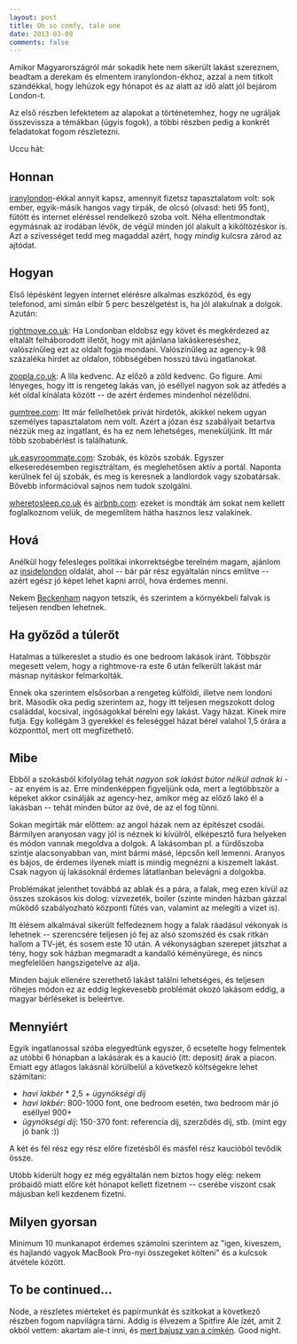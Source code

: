 ```yaml
---
layout: post
title: Oh so comfy, tale one
date: 2013-03-09
comments: false
---
```


<p>Amikor Magyarországról már sokadik hete nem sikerült lakást szereznem, beadtam a derekam és elmentem iranylondon-ékhoz, azzal a nem titkolt szándékkal, hogy lehúzok egy hónapot és az alatt az idő alatt jól bejárom London-t.</p>
<p>Az első részben lefektetem az alapokat a történetemhez, hogy ne ugráljak összevissza a témákban (úgyis fogok), a többi részben pedig a konkrét feladatokat fogom részletezni.</p>
<p>Uccu hát:</p>

<h2>Honnan</h2>
<p><a target="_blank" href="http://iranylondon.hu/">iranylondon</a>-ékkal annyit kapsz, amennyit fizetsz tapasztalatom volt: sok ember, egyik-másik hangos vagy tirpák, de olcsó (olvasd: heti 95 font), fűtött és internet eléréssel rendelkező szoba volt. Néha ellentmondtak egymásnak az irodában lévők, de végül minden jól alakult a kiköltözéskor is. Azt a szívességet tedd meg magaddal azért, hogy <em>mindig</em> kulcsra zárod az ajtódat.</p>

<h2>Hogyan</h2>
<p>Első lépésként legyen internet elérésre alkalmas eszközöd, és egy telefonod, ami simán elbír 5 perc beszélgetést is, ha jól alakulnak a dolgok. Azután:</p>
<p><a target="_blank" href="http://rightmove.co.uk">rightmove.co.uk</a>: Ha Londonban eldobsz egy követ és megkérdezed az eltalált felháborodott illetőt, hogy mit ajánlana lakáskereséshez, valószínűleg ezt az oldalt fogja mondani. Valószínűleg az agency-k 98 százaléka hirdet az oldalon, többségében hosszú távú ingatlanokat.</p>
<p><a target="_blank" href="http://zoopla.co.uk">zoopla.co.uk</a>: A lila kedvenc. Az előző a zöld kedvenc. Go figure. Ami lényeges, hogy itt is rengeteg lakás van, jó eséllyel nagyon sok az átfedés a két oldal kínálata között -- de azért érdemes mindenhol nézelődni.</p>
<p><a target="_blank" href="http://www.gumtree.com/flats-and-houses-for-rent-offered/london">gumtree.com</a>: Itt már fellelhetőek privát hirdetők, akikkel nekem ugyan személyes tapasztalatom nem volt. Azért a józan ész szabályait betartva nézzük meg az ingatlant, és ha ez nem lehetséges, meneküljünk. Itt már több szobabérlést is találhatunk.</p>
<p><a target="_blank" href="http://uk.easyroommate.com/">uk.easyroommate.com</a>: Szobák, és közös szobák. Egyszer elkeseredésemben regisztráltam, és meglehetősen aktív a portál. Naponta kerülnek fel új szobák, és meg is keresnek a landlordok vagy szobatársak. Bővebb információval sajnos nem tudok szolgálni.</p>
<p><a target="_blank" href="http://www.wheretosleep.co.uk/">wheretosleep.co.uk</a> és <a target="_blank" href="https://www.airbnb.co.uk/">airbnb.com</a>: ezeket is mondták ám sokat nem kellett foglalkoznom velük, de megemlítem hátha hasznos lesz valakinek.</p>

<h2>Hová</h2>
<p>Anélkül hogy felesleges politikai inkorrektségbe terelném magam, ajánlom az <a target="_blank" href="http://www.insidelondon.co/where-to-live-in-london">insidelondon</a>
 oldalát, ahol -- bár pár rész egyáltalán nincs említve -- azért egész jó képet lehet kapni arról, hova érdemes menni.</p>
 <p>Nekem <a target="_blank" href="http://en.wikipedia.org/wiki/Beckenham">Beckenham</a>
 nagyon tetszik, és szerintem a környékbeli falvak is teljesen rendben lehetnek.</p>

<h2>Ha győződ a túlerőt</h2>
<p>Hatalmas a túlkereslet a studio és one bedroom lakások iránt. Többször megesett velem, hogy a rightmove-ra este 6 után felkerült lakást már másnap nyitáskor felmarkolták.</p>
 <p>Ennek oka szerintem elsősorban a rengeteg külföldi, illetve nem londoni brit. Második oka pedig szerintem az, hogy itt teljesen megszokott dolog családdal, kocsival, ingóságokkal bérelni egy lakást. Vagy házat. Kinek mire futja. Egy kollégám 3 gyerekkel és feleséggel házat bérel valahol 1,5 órára a központtól, mert ott megfizethető.</p>

<h2>Mibe</h2>
<p>Ebből a szokásból kifolyólag tehát <em>nagyon sok lakást bútor nélkül adnak ki</em>
 -- az enyém is az. Erre mindenképpen figyeljünk oda, mert a legtöbbször a képeket akkor csinálják az agency-hez, amikor még az előző lakó él a lakásban -- tehát minden bútor az övé, de az el fog tűnni.</p>
 <p>Sokan megírták már előttem: az angol házak nem az építészet csodái. Bármilyen aranyosan vagy jól is néznek ki kívülről, elképesztő fura helyeken és módon vannak megoldva a dolgok. A lakásomban pl. a fürdőszoba szintje alacsonyabban van, mint bármi másé, lépcsőn kell lemenni. Aranyos és bájos, de érdemes ilyenek miatt is mindig megnézni a kiszemelt lakást. Csak nagyon új lakásoknál érdemes látatlanban belevágni a dolgokba.</p>
 <p>Problémákat jelenthet továbbá az ablak és a pára, a falak, meg ezen kívül az összes szokásos kis dolog: vízvezeték, boiler (szinte minden házban gázzal működő szabályozható központi fűtés van, valamint az melegíti a vizet is).</p>
 <p>Itt élésem alkalmával sikerült felfedeznem hogy a falak ráadásul vékonyak is lehetnek -- szerencsére teljesen jó fej az alsó szomszéd és csak ritkán hallom a TV-jét, és sosem este 10 után. A vékonyságban szerepet játszhat a tény, hogy sok házban megmaradt a kandalló kéményürege, és nincs megfelelően hangszigetelve az alja.</p>
 <p>Minden bajuk ellenére szerethető lakást találni lehetséges, és teljesen röhejes módon ez az eddig legkevesebb problémát okozó lakásom eddig, a magyar bérléseket is beleértve.</p>

<h2>Mennyiért</h2>
Egyik ingatlanossal szóba elegyedtünk egyszer, ő ecsetelte hogy felmentek az utóbbi 6 hónapban a lakásárak és a kaució (itt: deposit) árak a piacon. Emiatt egy átlagos lakásnál körülbelül a következő költségekre lehet számítani:

- *havi lakbér* * 2,5 + *ügynökségi díj*
- *havi lakbér*: 800-1000 font, one bedroom esetén, two bedroom már jó eséllyel 900+
- *ügynökségi díj*: 150-370 font: referencia díj, szerződés díj, stb. (mint egy jó bank :))

<p>A két és fél rész egy rész előre fizetésből és másfél rész kaucióból tevődik össze.</p>
<p>Utóbb kiderült hogy ez még egyáltalán nem biztos hogy elég: nekem próbaidő miatt előre két hónapot kellett fizetnem -- cserébe viszont csak májusban kell kezdenem fizetni.</p>

<h2>Milyen gyorsan</h2>
<p>Minimum 10 munkanapot érdemes számolni szerintem az "igen, kiveszem, és hajlandó vagyok MacBook Pro-nyi összegeket költeni" és a kulcsok átvétele között.</p>

<h2>To be continued...</h2>
<p>Node, a részletes miérteket és papírmunkát és szitkokat a következő részben fogom napvilágra tárni. Addig is élvezem a Spitfire Ale ízét, amit 2 okból vettem: akartam ale-t inni, és <a target="_blank" href="https://twitter.com/sldblog/status/310393453748027392">mert bajusz van a címkén</a>. Good night.</p>
